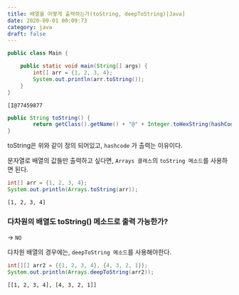 ```yaml
---
title: 배열을 어떻게 출력하는가(toString, deepToString)[Java]
date: 2020-09-01 00:09:73
category: java
draft: false
---
```


```java
public class Main {

    public static void main(String[] args) {
        int[] arr = {1, 2, 3, 4};
        System.out.println(arr.toString());
    }
}
```

```
[I@77459877
```

```java
public String toString() {
        return getClass().getName() + "@" + Integer.toHexString(hashCode());
}
```

toString은 위와 같이 정의 되어있고, `hashcode` 가 출력는 이유이다. 

문자열로 배열의 값들만 출력하고 싶다면, `Arrays 클래스`의 `toString 메소드`를 사용하면 된다.

```java
int[] arr = {1, 2, 3, 4};
System.out.println(Arrays.toString(arr));
```

```
[1, 2, 3, 4]
```


### 다차원의 배열도 toString() 메소드로 출력 가능한가?
-> `NO`

다차원 배열의 경우에는, `deepToString 메소드`를 사용해야한다.

```java
int[][] arr2 = {{1, 2, 3, 4}, {4, 3, 2, 1}};
System.out.println(Arrays.deepToString(arr2));
```

```
[[1, 2, 3, 4], [4, 3, 2, 1]]
```